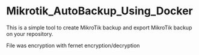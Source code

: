 # Mikrotik_AutoBackup_Using_Docker
This is a simple tool to create MikroTik backup and export MikroTik backup on your repository.

File was encryption with fernet encryption/decryption
